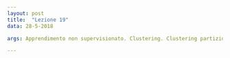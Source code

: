 ```yaml
---
layout: post
title:  "Lezione 19"
data: 28-5-2018

args: Apprendimento non supervisionato. Clustering. Clustering partizionale algoritmo k-means. Clustering gerarchico. 

---
```


